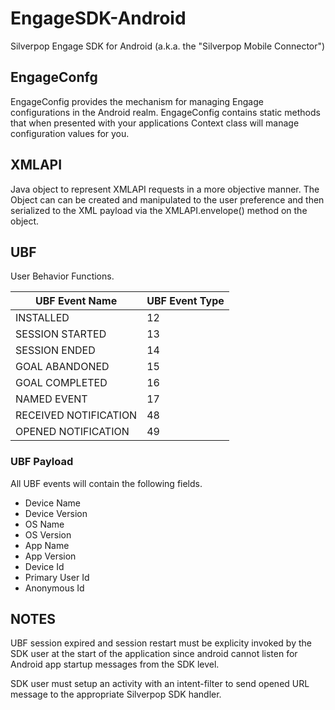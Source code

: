 EngageSDK-Android
=================

Silverpop Engage SDK for Android (a.k.a. the "Silverpop Mobile Connector")

## EngageConfg

EngageConfig provides the mechanism for managing Engage configurations in the Android realm. EngageConfig
contains static methods that when presented with your applications Context class will manage
configuration values for you.

## XMLAPI

Java object to represent XMLAPI requests in a more objective manner. The Object can can be created
and manipulated to the user preference and then serialized to the XML payload via the XMLAPI.envelope()
method on the object.

## UBF
User Behavior Functions.

|UBF Event Name   |UBF Event Type |
|-----------------|---------------|
INSTALLED|12
SESSION STARTED|13
SESSION ENDED|14
GOAL ABANDONED|15
GOAL COMPLETED|16
NAMED EVENT|17
RECEIVED NOTIFICATION|48
OPENED NOTIFICATION|49


### UBF Payload
All UBF events will contain the following fields.

* Device Name
* Device Version
* OS Name
* OS Version
* App Name
* App Version
* Device Id
* Primary User Id
* Anonymous Id

## NOTES

UBF session expired and session restart must be explicity invoked by the SDK user at the start of the application since android cannot listen for Android app startup messages from the SDK level.

SDK user must setup an activity with an intent-filter to send opened URL message to the appropriate Silverpop SDK handler.